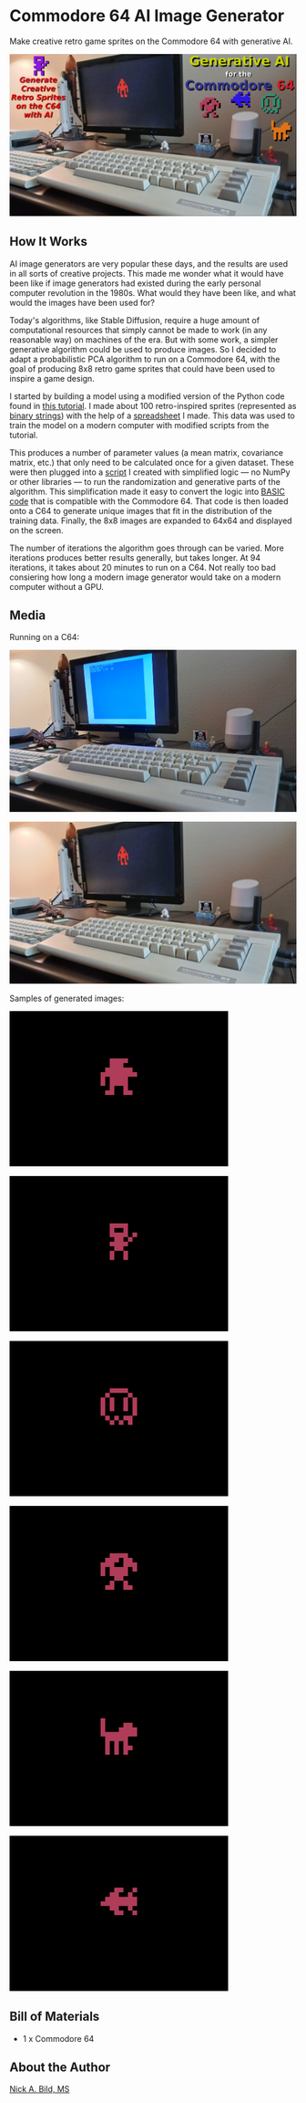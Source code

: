 # Commodore 64 AI Image Generator

Make creative retro game sprites on the Commodore 64 with generative AI.

![](https://raw.githubusercontent.com/nickbild/c64_gen_ai/main/media/logo.jpg)

## How It Works

AI image generators are very popular these days, and the results are used in all sorts of creative projects. This made me wonder what it would have been like if image generators had existed during the early personal computer revolution in the 1980s. What would they have been like, and what would the images have been used for?

Today's algorithms, like Stable Diffusion, require a huge amount of computational resources that simply cannot be made to work (in any reasonable way) on machines of the era. But with some work, a simpler generative algorithm could be used to produce images. So I decided to adapt a probabilistic PCA algorithm to run on a Commodore 64, with the goal of producing 8x8 retro game sprites that could have been used to inspire a game design.

I started by building a model using a modified version of the Python code found in [this tutorial](https://github.com/smrfeld/python_prob_pca_tutorial). I made about 100 retro-inspired sprites (represented as [binary strings](https://github.com/nickbild/c64_gen_ai/blob/main/train_c64.txt)) with the help of a [spreadsheet](https://github.com/nickbild/c64_gen_ai/blob/main/create_sprites.ods) I made. This data was used to train the model on a modern computer with modified scripts from the tutorial.

This produces a number of parameter values (a mean matrix, covariance matrix, etc.) that only need to be calculated once for a given dataset. These were then plugged into a [script](https://github.com/nickbild/c64_gen_ai/blob/main/pca_custom.py) I created with simplified logic — no NumPy or other libraries — to run the randomization and generative parts of the algorithm. This simplification made it easy to convert the logic into [BASIC code](https://github.com/nickbild/c64_gen_ai/blob/main/make_basic.py) that is compatible with the Commodore 64. That code is then loaded onto a C64 to generate unique images that fit in the distribution of the training data. Finally, the 8x8 images are expanded to 64x64 and displayed on the screen.

The number of iterations the algorithm goes through can be varied. More iterations produces better results generally, but takes longer. At 94 iterations, it takes about 20 minutes to run on a C64. Not really too bad consiering how long a modern image generator would take on a modern computer without a GPU.

## Media

Running on a C64:

![](https://raw.githubusercontent.com/nickbild/c64_gen_ai/main/media/running_start_sm.jpg)

![](https://raw.githubusercontent.com/nickbild/c64_gen_ai/main/media/running_finished_sm.jpg)

Samples of generated images:

![](https://raw.githubusercontent.com/nickbild/c64_gen_ai/main/media/sample1.png)

![](https://raw.githubusercontent.com/nickbild/c64_gen_ai/main/media/sample2.png)

![](https://raw.githubusercontent.com/nickbild/c64_gen_ai/main/media/sample3.png)

![](https://raw.githubusercontent.com/nickbild/c64_gen_ai/main/media/sample4.png)

![](https://raw.githubusercontent.com/nickbild/c64_gen_ai/main/media/sample5.png)

![](https://raw.githubusercontent.com/nickbild/c64_gen_ai/main/media/sample6.png)

## Bill of Materials

- 1 x Commodore 64

## About the Author

[Nick A. Bild, MS](https://nickbild79.firebaseapp.com/#!/)
